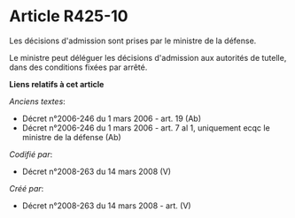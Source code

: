 # Article R425-10

Les décisions d'admission sont prises par le ministre de la défense.

Le ministre peut déléguer les décisions d'admission aux autorités de tutelle, dans des conditions fixées par arrêté.

**Liens relatifs à cet article**

_Anciens textes_:

  - Décret n°2006-246 du 1 mars 2006 - art. 19 (Ab)
  - Décret n°2006-246 du 1 mars 2006 - art. 7 al 1, uniquement ecqc le ministre de la défense (Ab)

_Codifié par_:

  - Décret n°2008-263 du 14 mars 2008 (V)

_Créé par_:

  - Décret n°2008-263 du 14 mars 2008 - art. (V)
